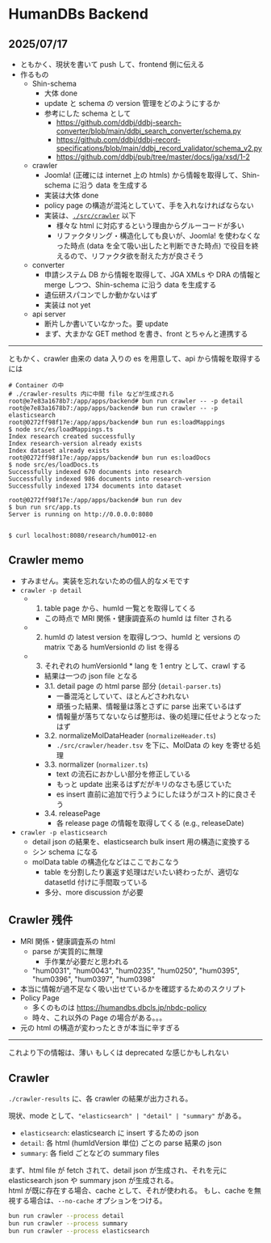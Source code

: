 # HumanDBs Backend

## 2025/07/17

- ともかく、現状を書いて push して、frontend 側に伝える
- 作るもの
  - Shin-schema
    - 大体 done
    - update と schema の version 管理をどのようにするか
    - 参考にした schema として
      - <https://github.com/ddbj/ddbj-search-converter/blob/main/ddbj_search_converter/schema.py>
      - <https://github.com/ddbj/ddbj-record-specifications/blob/main/ddbj_record_validator/schema_v2.py>
      - <https://github.com/ddbj/pub/tree/master/docs/jga/xsd/1-2>
  - crawler
    - Joomla! (正確には internet 上の htmls) から情報を取得して、Shin-schema に沿う data を生成する
    - 実装は大体 done
    - policy page の構造が混沌としていて、手を入れなければならない
    - 実装は、[`./src/crawler`](./src/crawler) 以下
      - 様々な html に対応するという理由からグルーコードが多い
      - リファクタリング・構造化しても良いが、Joomla! を使わなくなった時点 (data を全て吸い出したと判断できた時点) で役目を終えるので、リファクタ欲を耐えた方が良さそう
  - converter
    - 申請システム DB から情報を取得して、JGA XMLs や DRA の情報と merge しつつ、Shin-schema に沿う data を生成する
    - 遺伝研スパコンでしか動かないはず
    - 実装は not yet
  - api server
    - 断片しか書いていなかった。要 update
    - まず、大まかな GET method を書き、front とちゃんと連携する

---

ともかく、crawler 由来の data 入りの es を用意して、api から情報を取得するには

```
# Container の中
# ./crawler-results 内に中間 file などが生成される
root@e7e83a1678b7:/app/apps/backend# bun run crawler -- -p detail
root@e7e83a1678b7:/app/apps/backend# bun run crawler -- -p elasticsearch
root@0272ff98f17e:/app/apps/backend# bun run es:loadMappings
$ node src/es/loadMappings.ts
Index research created successfully
Index research-version already exists
Index dataset already exists
root@0272ff98f17e:/app/apps/backend# bun run es:loadDocs
$ node src/es/loadDocs.ts
Successfully indexed 670 documents into research
Successfully indexed 986 documents into research-version
Successfully indexed 1734 documents into dataset

root@0272ff98f17e:/app/apps/backend# bun run dev        
$ bun run src/app.ts
Server is running on http://0.0.0.0:8080


$ curl localhost:8080/research/hum0012-en
```

## Crawler memo

- すみません。実装を忘れないための個人的なメモです
- `crawler -p detail`
  - 1. table page から、humId 一覧とを取得してくる
    - この時点で MRI 関係・健康調査系の humId は filter される
  - 2. humId の latest version を取得しつつ、humId と versions の matrix である humVersionId の list を得る
  - 3. それぞれの humVersionId * lang を 1 entry として、crawl する
    - 結果は一つの json file となる
    - 3.1. detail page の html parse 部分 (`detail-parser.ts`)
      - 一番混沌としていて、ほとんどさわれない
      - 頑張った結果、情報量は落とさずに parse 出来ているはず
      - 情報量が落ちてないならば整形は、後の処理に任せようとなったはず
    - 3.2. normalizeMolDataHeader (`normalizeHeader.ts`)
      - `./src/crawler/header.tsv` を下に、MolData の key を寄せる処理
    - 3.3. normalizer (`normalizer.ts`)
      - text の流石におかしい部分を修正している
      - もっと update 出来るはずだがキリのなさも感じていた
      - es insert 直前に追加で行うようにしたほうがコスト的に良さそう
    - 3.4. releasePage
      - 各 release page の情報を取得してくる (e.g., releaseDate)
- `crawler -p elasticsearch`
  - detail json の結果を、elasticsearch bulk insert 用の構造に変換する
  - シン schema になる
  - molData table の構造化などはここでおこなう
    - table を分割したり裏返す処理はだいたい終わったが、適切な datasetId 付けに手間取っている
    - 多分、more discussion が必要

## Crawler 残件

- MRI 関係・健康調査系の html
  - parse が実質的に無理
    - 手作業が必要だと思われる
  - "hum0031", "hum0043", "hum0235", "hum0250", "hum0395", "hum0396", "hum0397", "hum0398"
- 本当に情報が過不足なく吸い出せているかを確認するためのスクリプト
- Policy Page
  - 多くのものは <https://humandbs.dbcls.jp/nbdc-policy>
  - 時々、これ以外の Page の場合がある。。。
- 元の html の構造が変わったときが本当に辛すぎる

---

これより下の情報は、薄い もしくは deprecated な感じかもしれない

## Crawler

`./crawler-results` に、各 crawler の結果が出力される。

現状、mode として、`"elasticsearch" | "detail" | "summary"` がある。

- `elasticsearch`: elasticsearch に insert するための json
- `detail`: 各 html (humIdVersion 単位) ごとの parse 結果の json
- `summary`: 各 field ごとなどの summary files

まず、html file が fetch されて、detail json が生成され、それを元に elasticsearch json や summary json が生成される。  
html が既に存在する場合、cache として、それが使われる。
もし、cache を無視する場合は、`--no-cache` オプションをつける。

```bash
bun run crawler --process detail
bun run crawler --process summary
bun run crawler --process elasticsearch
```
